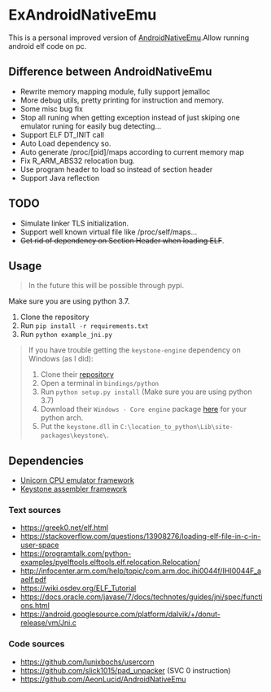 # ExAndroidNativeEmu

This is a personal improved version of [AndroidNativeEmu](https://github.com/AeonLucid/AndroidNativeEmu).Allow running android elf code on pc.

## Difference between AndroidNativeEmu
 - Rewrite memory mapping module, fully support jemalloc
 - More debug utils, pretty printing for instruction and memory.
 - Some misc bug fix
 - Stop all runing when getting exception  instead of just skiping one emulator runing for easily bug detecting...
 - Support ELF DT_INIT call
 - Auto Load dependency so.
 - Auto generate /proc/\[pid\]/maps according to current memory map
 - Fix R_ARM_ABS32 relocation bug.
 - Use program header to load so instead of section header
 - Support Java reflection
 
## TODO
 - Simulate linker TLS initialization.
 - Support well known virtual file like /proc/self/maps...
 - ~~Get rid of dependency on Section Header when loading ELF~~.
 
## Usage

> In the future this will be possible through pypi.

Make sure you are using python 3.7.

1. Clone the repository
2. Run `pip install -r requirements.txt`
3. Run `python example_jni.py`

> If you have trouble getting the `keystone-engine` dependency on Windows (as I did):
> 1. Clone their [repository](https://github.com/keystone-engine/keystone)
> 2. Open a terminal in `bindings/python`
> 3. Run `python setup.py install` (Make sure you are using python 3.7)
> 4. Download their `Windows - Core engine` package [here](http://www.keystone-engine.org/download/) for your python arch.
> 5. Put the `keystone.dll` in `C:\location_to_python\Lib\site-packages\keystone\`.

## Dependencies

- [Unicorn CPU emulator framework](https://github.com/unicorn-engine/unicorn)
- [Keystone assembler framework](https://github.com/keystone-engine/keystone)


### Text sources
- https://greek0.net/elf.html
- https://stackoverflow.com/questions/13908276/loading-elf-file-in-c-in-user-space
- https://programtalk.com/python-examples/pyelftools.elftools.elf.relocation.Relocation/
- http://infocenter.arm.com/help/topic/com.arm.doc.ihi0044f/IHI0044F_aaelf.pdf
- https://wiki.osdev.org/ELF_Tutorial
- https://docs.oracle.com/javase/7/docs/technotes/guides/jni/spec/functions.html
- https://android.googlesource.com/platform/dalvik/+/donut-release/vm/Jni.c

### Code sources
- https://github.com/lunixbochs/usercorn
- https://github.com/slick1015/pad_unpacker (SVC 0 instruction)
- https://github.com/AeonLucid/AndroidNativeEmu
